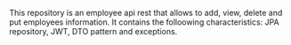 This repository is an employee api rest that allows to add, view, delete and put employees information. It contains the folloowing characteristics: JPA repository, JWT, DTO pattern and exceptions.

